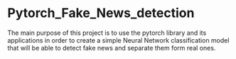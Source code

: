 # Pytorch_Fake_News_detection
The main purpose of this project is to use the pytorch library and its applications in order to create a simple Neural Network classification model that will be able to detect fake news and separate them form real ones.
